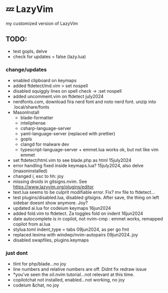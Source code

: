 # 💤 LazyVim

my customized version of LazyVim

## TODO:

- test gopls, delve
- check for updates = false (lazy.lua)

### change/updates

- enabled clipboard on keymaps
- added ftdetect/md.vim > set nospell
- disabled squiggly lines on spell check -> :set nospell
- added uncomment.vim on ftdetect july2024
- nerdfonts.com, download fira nerd font and noto nerd font. unzip into .local/share/fonts
- MasonInstall
    - blade-formatter
    - inteliphense
    - csharp-language-server
    - yaml-language-server (replaced with prettier)
    - gopls
    - clangd for malware dev
    - typescript-language-server + emmet.lua works ok, but not like vim emmet
- set ftdetect/html.vim to see blade.php as html 15july2024
- error handling fixed inside keymaps.lua? 15july2024, also delve (masoninstalled)
- changed i, esc to hh: joy
- missing droids in gitsigns.nvim. See https://www.lazyvim.org/plugins/editor
- text.lua seems to be culprit modifiable error. Fix? mv file to ftdetect...
- test plugins/disabled.lua, disabled gitsigns. After save, the thing on left sidebar doesnt show anymore. Joy?
- updated ai.lua for codeium keymaps 16jun2024
- added fold.vim to ftdetect. Za toggles fold on indent 16jun2024
- date autocomplete is in copilot, not nvim-cmp
    : emmet works, remapped copilot from ai.lua
- stylua.toml indent_type = tabs 09jun2024, as per go fmt
- replaced lexima with windwp/nvim-autopairs 09jun2024..joy
- disabled swapfiles, plugins.keymaps

### just dont

- tlint for php/blade...no joy
- line numbers and relative numbers are off. Didnt fix redraw issue
- *you've seen the oil.nvim tutorial...not relevant at this time.
- copilotchat not installed, enabled...not working, no joy
- codeium &chat, no joy
